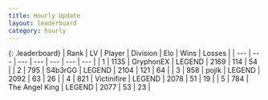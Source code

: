 ```yaml
---
title: Hourly Update
layout: leaderboard
category: hourly
---
```


{: .leaderboard}
| Rank | LV | Player | Division | Elo | Wins | Losses |
| --- | --- | --- | --- | --- | --- | --- |
| <span data-change="0">1</span> | 1135 | <span title="ID: 315148">GryphonEX</span> | LEGEND | <span data-change="6">2169</span> | <span data-change="1">114</span> | <span data-change="0">54</span> |
| <span data-change="0">2</span> | 795 | <span title="ID: 166888">S4b3rGG</span> | LEGEND | <span data-change="0">2104</span> | <span data-change="0">121</span> | <span data-change="0">64</span> |
| <span data-change="0">3</span> | 958 | <span title="ID: 4783">pojlk</span> | LEGEND | <span data-change="6">2092</span> | <span data-change="2">63</span> | <span data-change="1">26</span> |
| <span data-change="0">4</span> | 821 | <span title="ID: 112242">Victinifire</span> | LEGEND | <span data-change="0">2078</span> | <span data-change="0">51</span> | <span data-change="0">19</span> |
| <span data-change="0">5</span> | 784 | <span title="ID: 547162">The Angel King</span> | LEGEND | <span data-change="0">2077</span> | <span data-change="0">53</span> | <span data-change="0">23</span> |